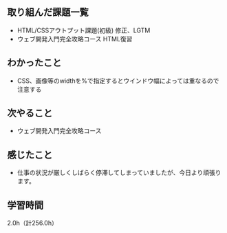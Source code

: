 ## 取り組んだ課題一覧
- HTML/CSSアウトプット課題(初級) 修正、LGTM
- ウェブ開発入門完全攻略コース HTML復習

## わかったこと
- CSS、画像等のwidthを%で指定するとウインドウ幅によっては重なるので注意する

## 次やること
- ウェブ開発入門完全攻略コース

## 感じたこと
- 仕事の状況が厳しくしばらく停滞してしまっていましたが、今日より頑張ります。
  
## 学習時間
2.0h（計256.0h）
